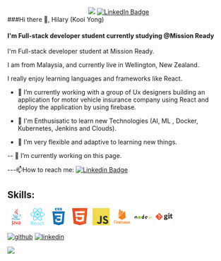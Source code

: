 <div id="header" align="center">
  <img src="https://media.giphy.com/media/M9gbBd9nbDrOTu1Mqx/giphy.gif" width="100"/>
   <a href="">
    <img src="https://img.shields.io/badge/LinkedIn-blue?style=for-the-badge&logo=linkedin&logoColor=white" alt="LinkedIn Badge"/>
  </a>
  
</div>
###Hi there 👋, Hilary (Kooi Yong)

#### I'm Full-stack developer student currently studying @Mission Ready



I'm Full-stack developer student at Mission Ready.

I am from Malaysia, and currently live in Wellington, New Zealand.

I really enjoy learning languages and frameworks like React. 

- 🔭 I’m currently working with a group of Ux designers building an application for motor vehicle insurance company using React and deploy the application by using firebase.

- 🔭 I'm Enthusisatic to learn new Technologies (AI, ML , Docker, Kubernetes, Jenkins and Clouds).

- 🤔 I’m very flexible and adaptive to learning new things. 

-- 🔭 I’m currently working on this page. 

---:mailbox:How to reach me: [![Linkedin Badge](https://img.shields.io/badge/-kakbar-blue?style=flat&logo=Linkedin&logoColor=white)](https://www.linkedin.com/in/hilary-yong-4192a823b/)

## Skills: 
<div>
  <img src="https://github.com/devicons/devicon/blob/master/icons/java/java-original-wordmark.svg" title="Java" alt="Java" width="40" height="40"/>&nbsp;
  <img src="https://github.com/devicons/devicon/blob/master/icons/react/react-original-wordmark.svg" title="React" alt="React" width="40" height="40"/>&nbsp;
  <img src="https://github.com/devicons/devicon/blob/master/icons/css3/css3-plain-wordmark.svg"  title="CSS3" alt="CSS" width="40" height="40"/>&nbsp;
  <img src="https://github.com/devicons/devicon/blob/master/icons/html5/html5-original.svg" title="HTML5" alt="HTML" width="40" height="40"/>&nbsp;
  <img src="https://github.com/devicons/devicon/blob/master/icons/javascript/javascript-original.svg" title="JavaScript" alt="JavaScript" width="40" height="40"/>&nbsp;
  <img src="https://github.com/devicons/devicon/blob/master/icons/firebase/firebase-plain-wordmark.svg" title="Firebase" alt="Firebase" width="40" height="40"/>&nbsp;
 <img src="https://github.com/devicons/devicon/blob/master/icons/nodejs/nodejs-original-wordmark.svg" title="NodeJS" alt="NodeJS" width="40" height="40"/>&nbsp;
  <img src="https://github.com/devicons/devicon/blob/master/icons/git/git-original-wordmark.svg" title="Git" **alt="Git" width="40" height="40"/>
</div>





[<img src='https://cdn.jsdelivr.net/npm/simple-icons@3.0.1/icons/github.svg' alt='github' height='40'>](https://github.com/hilary81)  [<img src='https://cdn.jsdelivr.net/npm/simple-icons@3.0.1/icons/linkedin.svg' alt='linkedin' height='40'>](https://www.linkedin.com/in/hilary-yong-4192a823b/)  

<img height="180em" src="https://github-readme-stats.vercel.app/api?username=Hilary&show_icons=true&hide_border=true&&count_private=true&include_all_commits=true" />
